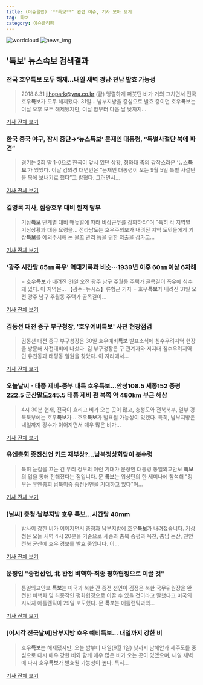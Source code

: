 ```yaml
---
title: (이슈클립) '**특보**' 관련 이슈, 기사 모아 보기
tag: 특보
category: 이슈클리핑
---
```

![wordcloud](https://s3.ap-northeast-2.amazonaws.com/lyrics101-wordcloud/2018-08-31-1535702865.png)
![news_img](https://user-images.githubusercontent.com/42597476/44507050-1206f400-a6e4-11e8-8d98-7ffbfebb353f.png)
## **'**특보**'** 뉴스속보 검색결과
### 전국 호우**특보** 모두 해제…내일 새벽 경남·전남 발효 가능성

>2018.8.31 jihopark@yna.co.kr (끝) 맹렬하게 퍼붓던 비가 거의 그치면서 전국 호우**특보**가 모두 해제됐다. 31일... 남부지방을 중심으로 발효 중이던 호우**특보**는 이날 오후 모두 해제됐지만, 이날 밤부터 다음 날 낮까지...

<a href="http://app.yonhapnews.co.kr/YNA/Basic/SNS/r.aspx?c=AKR20180831138900004&did=1195m" target="_blank">기사 전체 보기</a>

### 한국 중국 야구, 잠시 중단→‘뉴스**특보**’ 문재인 대통령, “특별사절단 북에 파견”

>경기는 2회 말 1-0으로 한국이 앞서 있던 상황, 청와대 측의 갑작스러운 ‘뉴스**특보**’가 있었다. 이날 김의경 대변인은 “문재인 대통령이 오는 9월 5일 특별 사절단을 북에 보내기로 했다”고 밝혔다. 그러면서...

<a href="http://chicnews.mk.co.kr/article.php?aid=1535701442209450006" target="_blank">기사 전체 보기</a>

### 김영록 지사, 집중호우 대비 철저 당부

>기상**특보** 단계별 대비 매뉴얼에 따라 비상근무를 강화하라"며 "특히 각 지역별 기상상황과 대응 요령을... 전라남도는 호우주의보가 내려진 지역 도민들에게 기상**특보**를 예의주시해 논 물꼬 관리 등을 위한 외출을 삼가고...

<a href="http://www.gukjenews.com/news/articleView.html?idxno=983877" target="_blank">기사 전체 보기</a>

### '광주 시간당 65㎜ 폭우' 역대기록과 비슷···1939년 이후 60㎜ 이상 6차례

>= 호우**특보**가 내려진 31일 오전 광주 남구 주월동 주택가 골목길이 폭우에 침수돼 있다. 이 지역은... 【광주=뉴시스】류형근 기자 = 호우**특보**가 내려진 31일 오전 광주 남구 주월동 주택가 골목길이...

<a href="http://www.newsis.com/view/?id=NISX20180831_0000406184&cID=10201&pID=10200" target="_blank">기사 전체 보기</a>

### 김동선 대전 중구 부구청장, '호우예비**특보**' 사전 현장점검

>김동선 대전 중구 부구청장은 30일 호우예비**특보** 발표소식에 침수우려지역 현장을 방문해 사전대비에 나섰다. 김 부구청장은 구 관계자와 저지대 침수우려지역인 유천동과 태평동 일원을 찾았다. 이 자리에서...

<a href="http://www.joongdo.co.kr/main/view.php?key=20180831010012657" target="_blank">기사 전체 보기</a>

### 오늘날씨ㆍ태풍 제비-중부 내륙 호우**특보**...안성108.5 세종152 증평222.5 군산말도245.5 태풍 제비 괌 북쪽 약 480km 부근 해상

>4시 30분 현재, 전국이 흐리고 비가 오는 곳이 많고, 충청도와 전북북부, 일부 경북북부에는 호우**특보**가... 호우**특보**가 발표될 가능성이 있겠다. 특히, 남부지방은 내일까지 강수가 이어지면서 매우 많은 비가...

<a href="http://leaders.asiae.co.kr/news/articleView.html?idxno=73547" target="_blank">기사 전체 보기</a>

### 유엔총회 종전선언 카드 재부상?…남북정상회담이 분수령

>특히 눈길을 끄는 건 우리 정부의 이런 기대가 문정인 대통령 통일외교안보 **특보**의 입을 통해 전해졌다는 점입니다. 문 **특보**는 워싱턴의 한 세미나에 참석해 "정부는 유엔총회 남북미중 종전선언을 기대하고 있다"며...

<a href="http://www.yonhapnewstv.co.kr/MYH20180831013500038/?did=1825m" target="_blank">기사 전체 보기</a>

### [날씨] 충청·남부지방 호우 **특보**...시간당 40mm

>밤사이 강한 비가 이어지면서 충청과 남부지방에 호우**특보**가 내려졌습니다. 기상청은 오늘 새벽 4시 20분을 기준으로 세종과 충북 증평과 옥천, 충남 논산, 천안 전북 군산에 호우 경보를 발효 중입니다. 이...

<a href="http://www.ytn.co.kr/_ln/0108_201808310435488151" target="_blank">기사 전체 보기</a>

### 문정인 "종전선언, 北 완전 비핵화·최종 평화협정으로 이끌 것"

>통일외교안보 **특보**는 미국과 북한 간 종전 선언이 김정은 북한 국무위원장을 완전한 비핵화 및 최종적인 평화협정으로 이끌 수 있을 것이라고 말했다고 미국의 시사지 애틀랜틱이 29일 보도했다. 문 **특보**는 애틀랜틱과의...

<a href="http://www.inews24.com/php/news_view.php?g_serial=1121961&g_menu=050250&rrf=nv" target="_blank">기사 전체 보기</a>

### [이시각 전국날씨]남부지방 호우 예비**특보**… 내일까지 강한 비

>호우**특보**는 해제됐지만, 오늘 밤부터 내일(9월 1일) 낮까지 남해안과 제주도를 중심으로 다시 매우 강한 비와 함께 매우 많은 비가 오는 곳이 있겠으며, 내일 새벽에 다시 호우**특보**가 발효될 가능성이 높다. 특히...

<a href="http://www.kyeongin.com/main/view.php?key=20180831010010293" target="_blank">기사 전체 보기</a>



